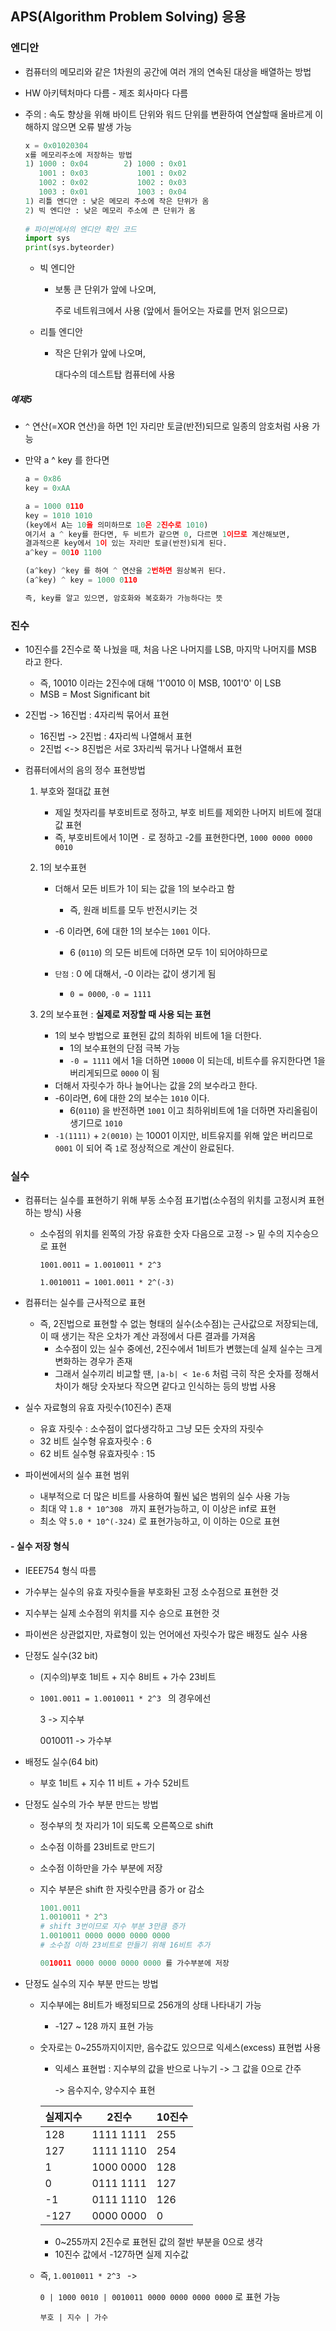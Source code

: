 ## APS(Algorithm Problem Solving) 응용     


### 엔디안

- 컴퓨터의 메모리와 같은 1차원의 공간에 여러 개의 연속된 대상을 배열하는 방법

- HW 아키텍처마다 다름 - 제조 회사마다 다름

- 주의 : 속도 향상을 위해 바이트 단위와 워드 단위를 변환하여 연살할때 올바르게 이해하지 않으면 오류 발생 가능    

  ```python
  x = 0x01020304
  x를 메모리주소에 저장하는 방법
  1) 1000 : 0x04		2) 1000 : 0x01
     1001 : 0x03		   1001 : 0x02
     1002 : 0x02		   1002 : 0x03
     1003 : 0x01		   1003 : 0x04
  1) 리틀 엔디안 : 낮은 메모리 주소에 작은 단위가 옴
  2) 빅 엔디안 : 낮은 메모리 주소에 큰 단위가 옴
      
  # 파이썬에서의 엔디안 확인 코드
  import sys
  print(sys.byteorder)
  ```

  - 빅 엔디안

    - 보통 큰 단위가 앞에 나오며, 

      주로 네트워크에서 사용 (앞에서 들어오는 자료를 먼저 읽으므로)

  - 리틀 엔디안

    - 작은 단위가 앞에 나오며, 

      대다수의 데스트탑 컴퓨터에 사용   



##### 예제5

- `^` 연산(=XOR 연산)을 하면 1인 자리만 토글(반전)되므로 일종의 암호처럼 사용 가능

- 만약 a ^ key 를 한다면

  ```python
  a = 0x86
  key = 0xAA
  
  a = 1000 0110
  key = 1010 1010
  (key에서 A는 10을 의미하므로 10은 2진수로 1010)
  여기서 a ^ key를 한다면, 두 비트가 같으면 0, 다르면 1이므로 계산해보면,
  결과적으론 key에서 1이 있는 자리만 토글(반전)되게 된다.
  a^key = 0010 1100
  
  (a^key) ^key 를 하여 ^ 연산을 2번하면 원상복귀 된다.
  (a^key) ^ key = 1000 0110
  
  즉, key를 알고 있으면, 암호화와 복호화가 가능하다는 뜻
  ```

  

### 진수

- 10진수를 2진수로 쭉 나눴을 때, 처음 나온 나머지를 LSB, 마지막 나머지를 MSB 라고 한다.
  - 즉, 10010 이라는 2진수에 대해 '1'0010 이 MSB, 1001'0' 이 LSB
  - MSB = Most Significant bit
- 2진법 -> 16진법 : 4자리씩 묶어서 표현 
  - 16진법 -> 2진법 : 4자리씩 나열해서 표현
  - 2진법 <-> 8진법은 서로 3자리씩 묶거나 나열해서 표현

- 컴퓨터에서의 음의 정수 표현방법

  1. 부호와 절대값 표현

     - 제일 첫자리를 부호비트로 정하고, 부호 비트를 제외한 나머지 비트에 절대값 표현
     - 즉, 부호비트에서 1이면 `-` 로 정하고 -2를 표현한다면, `1000 0000 0000 0010` 

  2. 1의 보수표현

     - 더해서 모든 비트가 1이 되는 값을 1의 보수라고 함
       - 즉, 원래 비트를 모두 반전시키는 것

     - -6 이라면, 6에 대한 1의 보수는  `1001`  이다.
       -  6 (`0110`) 의 모든 비트에 더하면 모두 1이 되어야하므로
     - `단점` : 0 에 대해서, -0 이라는 값이 생기게 됨
       - `0 = 0000`, ` -0 = 1111 `

  3. 2의 보수표현 : **실제로 저장할 때 사용 되는 표현** 

     - 1의 보수 방법으로 표현된 값의 최하위 비트에 1을 더한다.
       - 1의 보수표현의 단점 극복 가능
       - `-0 = 1111` 에서 1을 더하면 `10000` 이 되는데, 비트수를 유지한다면 1을 버리게되므로 `0000` 이 됨
     - 더해서 자릿수가 하나 늘어나는 값을 2의 보수라고 한다.
     - -6이라면, 6에 대한 2의 보수는 `1010` 이다.
       - 6(`0110`) 을 반전하면 `1001` 이고 최하위비트에 1을 더하면 자리올림이 생기므로 `1010` 
     - `-1(1111)` + `2(0010)` 는 10001 이지만, 비트유지를 위해 앞은 버리므로 `0001` 이 되어 즉 `1`로 정상적으로 계산이 완료된다.



### 실수

- 컴퓨터는 실수를 표현하기 위해 부동 소수점 표기법(소수점의 위치를 고정시켜 표현하는 방식) 사용

  - 소수점의 위치를 왼쪽의 가장 유효한 숫자 다음으로 고정 -> 밑 수의 지수승으로 표현

    `1001.0011 = 1.0010011 * 2^3 ` 

    `1.0010011 = 1001.0011 * 2^(-3)` 

- 컴퓨터는 실수를 근사적으로 표현 

  - 즉, 2진법으로 표현할 수 없는 형태의 실수(소수점)는 근사값으로 저장되는데, 이 때 생기는 작은 오차가 계산 과정에서 다른 결과를 가져옴  
    - 소수점이 있는 실수 중에선, 2진수에서 1비트가 변했는데 실제 실수는 크게 변화하는 경우가 존재
    - 그래서 실수끼리 비교할 땐, `|a-b| < 1e-6` 처럼 극히 작은 숫자를 정해서 차이가 해당 숫자보다 작으면 같다고 인식하는 등의 방법 사용   

- 실수 자료형의 유효 자릿수(10진수) 존재

  - 유효 자릿수 : 소수점이 없다생각하고 그냥 모든 숫자의 자릿수
  - 32 비트 실수형 유효자릿수 : 6
  - 62 비트 실수형 유효자릿수 : 15   

- 파이썬에서의 실수 표현 범위

  - 내부적으로 더 많은 비트를 사용하여 훨씬 넓은 범위의 실수 사용 가능
  - 최대 약 `1.8 * 10^308 ` 까지 표현가능하고, 이 이상은 inf로 표현
  - 최소 약 `5.0 * 10^(-324)` 로 표현가능하고, 이 이하는 0으로 표현

#### - 실수 저장 형식

- IEEE754 형식 따름
- 가수부는 실수의 유효 자릿수들을 부호화된 고정 소수점으로 표현한 것
- 지수부는 실제 소수점의 위치를 지수 승으로 표현한 것
- 파이썬은 상관없지만, 자료형이 있는 언어에선 자릿수가 많은 배정도 실수 사용   



- 단정도 실수(32 bit)

  - (지수의)부호 1비트 + 지수 8비트 + 가수 23비트

  - `1001.0011 = 1.0010011 * 2^3 `  의 경우에선 

    3 -> 지수부

    0010011 -> 가수부

- 배정도 실수(64 bit)

  - 부호 1비트 + 지수 11 비트 + 가수 52비트



- 단정도 실수의 가수 부분 만드는 방법

  - 정수부의 첫 자리가 1이 되도록 오른쪽으로 shift

  - 소수점 이하를 23비트로 만드기

  - 소수점 이하만을 가수 부분에 저장

  - 지수 부분은 shift 한 자릿수만큼 증가 or 감소

    ```python
    1001.0011
    1.0010011 * 2^3 
    # shift 3번이므로 지수 부분 3만큼 증가
    1.0010011 0000 0000 0000 0000 
    # 소수점 이하 23비트로 만들기 위해 16비트 추가
    
    0010011 0000 0000 0000 0000 를 가수부분에 저장
    ```

- 단정도 실수의 지수 부분 만드는 방법

  - 지수부에는 8비트가 배정되므로 256개의 상태 나타내기 가능

    - -127 ~ 128 까지 표현 가능

  - 숫자로는 0~255까지이지만, 음수값도 있으므로 익세스(excess) 표현법 사용

    - 익세스 표현법 : 지수부의 값을 반으로 나누기 -> 그 값을 0으로 간주 

      -> 음수지수, 양수지수 표현

    | 실제지수 | 2진수     | 10진수 |
    | -------- | --------- | ------ |
    | 128      | 1111 1111 | 255    |
    | 127      | 1111 1110 | 254    |
    | 1        | 1000 0000 | 128    |
    | 0        | 0111 1111 | 127    |
    | -1       | 0111 1110 | 126    |
    | -127     | 0000 0000 | 0      |

    - 0~255까지 2진수로 표현된 값의 절반 부분을 0으로 생각
    - 10진수 값에서 -127하면 실제 지수값   

  - 즉, `1.0010011 * 2^3 ` ->

    `0 | 1000 0010 | 0010011 0000 0000 0000 0000` 로 표현 가능

    `부호 | 지수 | 가수` 

  
